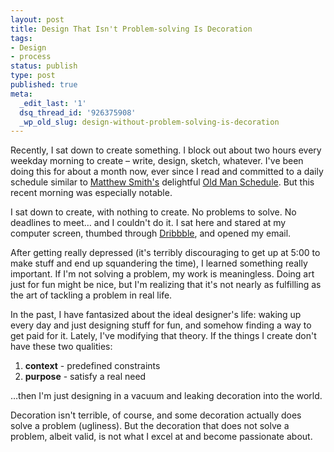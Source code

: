 ```yaml
---
layout: post
title: Design That Isn't Problem-solving Is Decoration
tags:
- Design
- process
status: publish
type: post
published: true
meta:
  _edit_last: '1'
  dsq_thread_id: '926375908'
  _wp_old_slug: design-without-problem-solving-is-decoration
---
```

Recently, I sat down to create something. I block out about two hours every weekday morning to create – write, design, sketch, whatever. I've been doing this for about a month now, ever since I read and committed to a daily schedule similar to <a href="http://matthewsmith.cc/">Matthew Smith's</a> delightful <a href="http://notebook.squaredeye.com/post/4023548612/enter-the-dragon-the-old-man-schedule">Old Man Schedule</a>. But this recent morning was especially notable.

I sat down to create, with nothing to create. No problems to solve. No deadlines to meet… and I couldn't do it. I sat here and stared at my computer screen, thumbed through <a href="http://dribbble.com/neilrenicker">Dribbble</a>, and opened my email.

After getting really depressed (it's terribly discouraging to get up at 5:00 to make stuff and end up squandering the time), I learned something really important. If I'm not solving a problem, my work is meaningless. Doing art just for fun might be nice, but I'm realizing that it's not nearly as fulfilling as the art of tackling a problem in real life.

In the past, I have fantasized about the ideal designer's life: waking up every day and just designing stuff for fun, and somehow finding a way to get paid for it. Lately, I've modifying that theory. If the things I create don't have these two qualities:

<ol>
	<li><strong>context</strong> - predefined constraints</li>
	<li><strong>purpose</strong> - satisfy a real need</li>
</ol>

…then I'm just designing in a vacuum and leaking decoration into the world.

Decoration isn't terrible, of course, and some decoration actually does solve a problem (ugliness). But the decoration that does not solve a problem, albeit valid, is not what I excel at and become passionate about.
